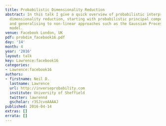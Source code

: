 ```yaml
---
title: Probabilistic Dimensionality Reduction
abstract: In this talk I give a quick overview of probabilistic interpretations of
  dimensionality reduction, starting with probabilistic principal component analysis
  and generalising to non-linear approaches such as the Gaussian Process Latent variable
  model.
venue: Facebook London, UK
pdf: probdim_facebook16.pdf
day: '14'
month: 4
year: '2016'
layout: talk
key: Lawrence:facebook16
categories:
- Lawrence:facebook16
authors:
- firstname: Neil D.
  lastname: Lawrence
  url: http://inverseprobability.com
  institute: University of Sheffield
  twitter: lawrennd
  gscholar: r3SJcvoAAAAJ
published: 2016-04-14
extras: []
errata: []
---
```

